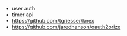 - user auth
- timer api
- https://github.com/tgriesser/knex
- https://github.com/jaredhanson/oauth2orize